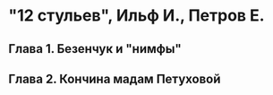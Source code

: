 # "12 стульев", Ильф И., Петров Е.

## Глава 1. Безенчук и "нимфы"

## Глава 2. Кончина мадам Петуховой
